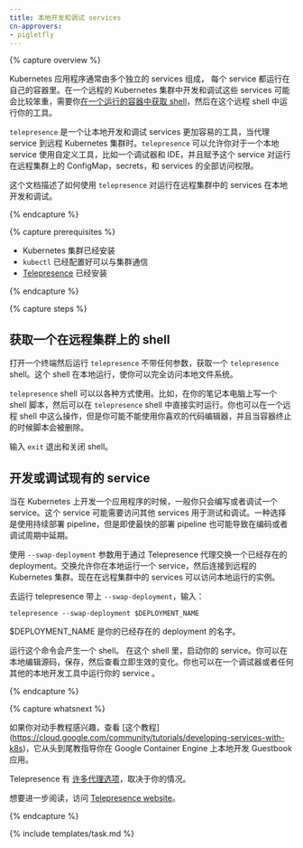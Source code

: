 ```yaml
---
title: 本地开发和调试 services
cn-approvers:
- pigletfly
---
```

<!--
---
title: Developing and debugging services locally
---
-->
{% capture overview %}
<!--
Kubernetes applications usually consist of multiple, separate services, each running in its own container. Developing and debugging these services on a remote Kubernetes cluster can be cumbersome, requiring you to [get a shell on a running container](https://kubernetes.io/docs/tasks/debug-application-cluster/get-shell-running-container/) and running your tools inside the remote shell.
-->
Kubernetes 应用程序通常由多个独立的 services 组成， 每个 service 都运行在自己的容器里。在一个远程的 Kubernetes 集群中开发和调试这些 services 可能会比较笨重，需要你[在一个运行的容器中获取 shell](https://kubernetes.io/docs/tasks/debug-application-cluster/get-shell-running-container/)，然后在这个远程 shell 中运行你的工具。

<!--
`telepresence` is a tool to ease the process of developing and debugging services locally, while proxying the service to a remote Kubernetes cluster. Using `telepresence` allows you to use custom tools, such as a debugger and IDE, for a local service and provides the service full access to ConfigMap, secrets, and the services running on the remote cluster.

This document describes using `telepresence` to develop and debug services running on a remote cluster locally.
-->

`telepresence` 是一个让本地开发和调试 services 更加容易的工具，当代理 service 到远程 Kubernetes 集群时。`telepresence` 可以允许你对于一个本地 service 使用自定义工具，比如一个调试器和 IDE，并且赋予这个 service 对运行在远程集群上的 ConfigMap，secrets，和 services 的全部访问权限。

这个文档描述了如何使用 `telepresence` 对运行在远程集群中的 services 在本地开发和调试。

{% endcapture %}

{% capture prerequisites %}
<!--
* Kubernetes cluster is installed
* `kubectl` is configured to communicate with the cluster
* [Telepresence](https://www.telepresence.io/reference/install) is installed
-->

* Kubernetes 集群已经安装
* `kubectl` 已经配置好可以与集群通信
* [Telepresence](https://www.telepresence.io/reference/install)  已经安装

{% endcapture %}

{% capture steps %}

<!--
## Getting a shell on a remote cluster

Open a terminal and run `telepresence` with no arguments to get a `telepresence` shell. This shell runs locally, giving you full access to your local filesystem.

The `telepresence` shell can be used in a variety of ways. For example, write a shell script on your laptop, and run it directly from the shell in real time. You can do this on a remote shell as well, but you might not be able to use your preferred code editor, and the script is deleted when the container is terminated.

Enter `exit` to quit and close the shell.
-->

## 获取一个在远程集群上的 shell

打开一个终端然后运行 `telepresence` 不带任何参数，获取一个 `telepresence` shell。这个 shell 在本地运行，使你可以完全访问本地文件系统。

`telepresence` shell 可以以各种方式使用。比如，在你的笔记本电脑上写一个 shell 脚本，然后可以在 `telepresence` shell 中直接实时运行。你也可以在一个远程 shell 中这么操作，但是你可能不能使用你喜欢的代码编辑器，并且当容器终止的时候脚本会被删除。

输入 `exit` 退出和关闭 shell。

<!--
## Developing or debugging an existing service

When developing an application on Kubernetes, you typically program or debug a single service. The service might require access to other services for testing and debugging. One option is to use the continuous deployment pipeline, but even the fastest deployment pipeline introduces a delay in the program or debug cycle.

Use the `--swap-deployment` option to swap an existing deployment with the Telepresence proxy. Swapping allows you to run a service locally and connect to the remote Kubernetes cluster. The services in the remote cluster can now access the locally running instance.

To run telepresence with `--swap-deployment`, enter:

`telepresence --swap-deployment $DEPLOYMENT_NAME`

where $DEPLOYMENT_NAME is the name of your existing deployment.

Running this command spawns a shell. In the shell, start your service. You can then make edits to the source code locally, save, and see the changes take effect immediately. You can also run your service in a debugger, or any other local development tool.

-->

## 开发或调试现有的 service

当在 Kubernetes 上开发一个应用程序的时候，一般你只会编写或者调试一个 service。这个 service 可能需要访问其他 services 用于测试和调试。一种选择是使用持续部署 pipeline，但是即使最快的部署 pipeline 也可能导致在编码或者调试周期中延期。

使用 `--swap-deployment` 参数用于通过 Telepresence 代理交换一个已经存在的 deployment。交换允许你在本地运行一个 service，然后连接到远程的 Kubernetes 集群。现在在远程集群中的 services 可以访问本地运行的实例。

去运行 telepresence 带上 `--swap-deployment`，输入：

`telepresence --swap-deployment $DEPLOYMENT_NAME`

$DEPLOYMENT_NAME 是你的已经存在的 deployment 的名字。

运行这个命令会产生一个 shell。 在这个 shell 里，启动你的 service。你可以在本地编辑源码，保存，然后查看立即生效的变化。你也可以在一个调试器或者任何其他的本地开发工具中运行你的 service 。


{% endcapture %}

{% capture whatsnext %}
<!--
If you're interested in a hands-on tutorial, check out [this tutorial](https://cloud.google.com/community/tutorials/developing-services-with-k8s) that walks through locally developing the Guestbook application on Google Container Engine.

Telepresence has [numerous proxying options](https://www.telepresence.io/reference/methods), depending on your situation.

For further reading, visit the [Telepresence website](https://www.telepresence.io).
-->

如果你对动手教程感兴趣，查看 [这个教程] (https://cloud.google.com/community/tutorials/developing-services-with-k8s)，它从头到尾教指导你在 Google Container Engine 上本地开发 Guestbook 应用。

Telepresence 有 [许多代理选项](https://www.telepresence.io/reference/methods)，取决于你的情况。

想要进一步阅读，访问 [Telepresence website](https://www.telepresence.io)。


{% endcapture %}

{% include templates/task.md %}

